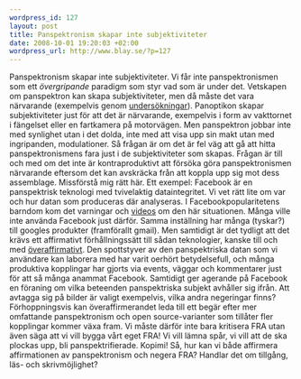 ```yaml
--- 
wordpress_id: 127 
layout: post
title: Panspektronism skapar inte subjektiviteter 
date: 2008-10-01 19:20:03 +02:00 
wordpress_url: http://www.blay.se/?p=127 
---
```


Panspektronism skapar inte subjektiviteter. Vi får inte panspektronismen som ett _övergripande_ paradigm som styr vad som är under det. Vetskapen om panspektron kan skapa subjektiviteter, men då måste det vara närvarande (exempelvis genom [undersökningar](http://www.vorratsdatenspeicherung.de/images/forsa_2008-06-03.pdf)). Panoptikon skapar subjektiviteter just för att det är närvarande, exempelvis i form av vakttornet i fängelset eller en fartkamera på motorvägen. Men panspektron jobbar inte med synlighet utan i det dolda, inte med att visa upp sin makt utan med ingripanden, modulationer. Så frågan är om det är fel väg att gå att hitta panspektronismens fara just i de subjektiviteter som skapas. Frågan är till och med om det inte är kontraproduktivt att försöka göra panspektronismen närvarande eftersom det kan avskräcka från att koppla upp sig mot dess assemblage. Missförstå mig rätt här. Ett exempel: Facebook är en panspektrisk teknologi med tvivelaktig dataintegritet. Vi vet rätt lite om var och hur datan som produceras där analyseras. I Facebookpopularitetens barndom kom det varningar och [videos](http://www.youtube.com/watch?v=ZMWz3G_gPhU) om den här situationen. Många ville inte använda Facebook just därför. Samma inställning har många (tyskar?) till googles produkter (framförallt gmail). Men samtidigt är det tydligt att det krävs ett affirmativt förhållningssätt till sådan teknologier, kanske till och med [överaffirmativt](http://copyriot.se/2007/11/01/angaende-antifacebookianismen/). Den spottstyver av den panspektriska datan som vi användare kan laborera med har varit oerhört betydelsefull, och många produktiva kopplingar har gjorts via events, väggar och kommentarer just för att så många anammat Facebook. Samtidigt ger agerande på Facebook en föraning om vilka beteenden panspektriska subjekt avhåller sig ifrån. Att avtagga sig på bilder är valigt exempelvis, vilka andra negeringar finns? Förhoppningsvis kan överaffirmerandet leda till ett begär efter mer omfattande panspektronism och open source-varianter som tillåter fler kopplingar kommer växa fram. Vi måste därför inte bara kritisera FRA utan även säga att vi vill bygga vårt eget FRA! Vi vill lämna spår, vi vill att de ska plockas upp, bli panspektrifierade. Kopimi! Så, hur kan vi både affirmera affirmationen av panspektronism och negera FRA? Handlar det om tillgång, läs- och skrivmöjlighet? 